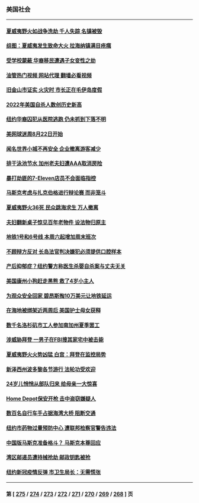 ### 美国社会
---
#### [夏威夷野火如战争洗劫 千人失踪 名镇被毁](../../pages/ncid1078160/n14052287.md?08120045) 
#### [组图：夏威夷发生致命大火 拉海纳镇满目疮痍](../../pages/ncid1078160/n14052247.md?08120045) 
#### [受学校蒙蔽 华裔移民遭遇子女变性之劫](../../pages/ncid1078160/n14052102.md?08120045) 
#### [油管热门视频 网站代理 翻墙必看视频](http://138.2.39.72:81/youtube.html?epic-marker?08120045)
#### [旧金山市证实 火灾时 市长正在毛伊岛度假](../../pages/ncid1078160/n14052156.md?08120045) 
#### [2022年美国自杀人数创历史新高](../../pages/ncid1078160/n14052116.md?08120045) 
#### [纽约华裔囚犯从医院逃跑 仍未抓到下落不明](../../pages/ncid1078160/n14052095.md?08120045) 
#### [美网球迷周8月22日开始](../../pages/ncid1078160/n14052099.md?08120045) 
#### [闻名世界小城不再安全 企业撤离游客减少](../../pages/ncid1078160/n14052080.md?08120045) 
#### [排干泳池节水 加州老夫妇遭AAA取消房险](../../pages/ncid1078160/n14051857.md?08120045) 
#### [暴打劫匪的7-Eleven店员不会面临指控](../../pages/ncid1078160/n14051804.md?08120045) 
#### [马斯克考虑与扎克伯格进行辩论赛 而非笼斗](../../pages/ncid1078160/n14051728.md?08120045) 
#### [夏威夷野火36死 民众跳海求生 万人撤离](../../pages/ncid1078160/n14051586.md?08120045) 
#### [夫妇翻新桌子惊见百年老物件 设法物归原主](../../pages/ncid1078160/n14051462.md?08120045) 
#### [地铁1号和6号线 本周六起增加周末班次](../../pages/ncid1078160/n14051286.md?08120045) 
#### [不顾辩方反对 长岛法官判决嫌犯必须提供口腔样本](../../pages/ncid1078160/n14051290.md?08120045) 
#### [产后抑郁症？纽约警方称医生杀婴自杀案与丈夫无关](../../pages/ncid1078160/n14051288.md?08120045) 
#### [美国康州小狗赶走黑熊 救了4岁小主人](../../pages/ncid1078160/n14051269.md?08120045) 
#### [为观众安全回家 碧昂斯掏10万美元让地铁延运](../../pages/ncid1078160/n14051132.md?08120045) 
#### [在海地被绑架近两周后 美国护士母女获释](../../pages/ncid1078160/n14051092.md?08120045) 
#### [数千名洛杉矶市工人参加南加州夏季罢工](../../pages/ncid1078160/n14051014.md?08120045) 
#### [涉威胁拜登 一男子在FBI搜其家宅中被击毙](../../pages/ncid1078160/n14051075.md?08120045) 
#### [夏威夷野火火势凶猛 白宫：拜登在监控局势](../../pages/ncid1078160/n14051058.md?08120045) 
#### [新泽西州波多黎各节游行 法轮功受欢迎](../../pages/ncid1078160/n14051006.md?08120045) 
#### [24岁儿悄悄从部队归来 给母亲一大惊喜](../../pages/ncid1078160/n14050701.md?08120045) 
#### [Home Depot保安开枪 击中盗窃嫌疑人](../../pages/ncid1078160/n14050891.md?08120045) 
#### [数百名自行车手占据海湾大桥 阻断交通](../../pages/ncid1078160/n14050719.md?08120045) 
#### [纽约市药物过量预防中心 遭联邦检察官警告违法](../../pages/ncid1078160/n14050650.md?08120045) 
#### [中国版马斯克准备格斗？ 马斯克本尊回应](../../pages/ncid1078160/n14050615.md?08120045) 
#### [湾区邮递员遭持械抢劫 邮政钥匙被抢](../../pages/ncid1078160/n14050649.md?08120045) 
#### [纽约新冠疫情反弹 市卫生局长：无需慌张](../../pages/ncid1078160/n14050671.md?08120045) 

---
#### 第 [ [275](./275.md?08120045) / [274](./274.md?08120045) / [273](./273.md?08120045) / [272](./272.md?08120045) / [271](./271.md?08120045) / [270](./270.md?08120045) / [269](./269.md?08120045) / [268](./268.md?08120045) ] 页
